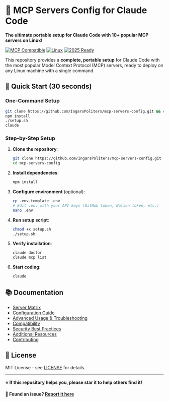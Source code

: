 # 🚀 MCP Servers Config for Claude Code

**The ultimate portable setup for Claude Code with 10+ popular MCP servers on Linux!**

[![MCP Compatible](https://img.shields.io/badge/MCP-Compatible-blue)](https://modelcontextprotocol.io/)
[![Linux](https://img.shields.io/badge/Platform-Linux-green)](https://www.linux.org/)
[![2025 Ready](https://img.shields.io/badge/2025-Ready-brightgreen)](#)

This repository provides a **complete, portable setup** for Claude Code with the most popular Model Context Protocol (MCP) servers, ready to deploy on any Linux machine with a single command.

## 🚀 Quick Start (30 seconds)

### **One-Command Setup**
```bash
git clone https://github.com/IngarsPoliters/mcp-servers-config.git && cd mcp-servers-config
npm install
./setup.sh
claude
```

### **Step-by-Step Setup**
1. **Clone the repository**:
   ```bash
   git clone https://github.com/IngarsPoliters/mcp-servers-config.git
   cd mcp-servers-config
   ```

2. **Install dependencies**:
   ```bash
   npm install
   ```

3. **Configure environment** (optional):
   ```bash
   cp .env.template .env
   # Edit .env with your API keys (GitHub token, Notion token, etc.)
   nano .env
   ```

4. **Run setup script**:
   ```bash
   chmod +x setup.sh
   ./setup.sh
   ```

5. **Verify installation**:
   ```bash
   claude doctor
   claude mcp list
   ```

6. **Start coding**:
   ```bash
   claude
   ```

## 📚 Documentation
- [Server Matrix](docs/server-matrix.md)
- [Configuration Guide](docs/configuration.md)
- [Advanced Usage & Troubleshooting](docs/advanced-usage.md)
- [Compatibility](docs/compatibility.md)
- [Security Best Practices](docs/security.md)
- [Additional Resources](docs/additional-resources.md)
- [Contributing](CONTRIBUTING.md)

## 📄 License
MIT License - see [LICENSE](LICENSE) for details.

---

**⭐ If this repository helps you, please star it to help others find it!**

**🐛 Found an issue? [Report it here](https://github.com/IngarsPoliters/mcp-servers-config/issues)**

